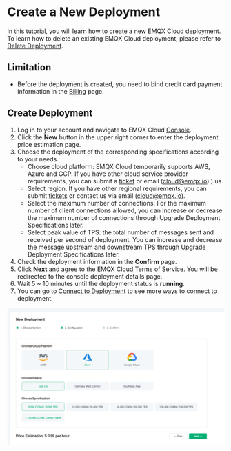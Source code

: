 # Create a New Deployment
In this tutorial, you will learn how to create a new EMQX Cloud deployment. To learn how to delete an existing EMQX Cloud deployment, please refer to [Delete Deployment](./delete_deployment.md).

## Limitation

* Before the deployment is created, you need to bind credit card payment information in the [Billing](https://cloud-intl.emqx.com/console/billing/overview) page.

## Create Deployment

1. Log in to your account and navigate to EMQX Cloud [Console](https://cloud-intl.emqx.com/console/).
2. Click the **New** button in the upper right corner to enter the deployment price estimation page.
3. Choose the deployment of the corresponding specifications according to your needs.
   * Choose cloud platform: EMQX Cloud temporarily supports AWS, Azure and GCP. If you have other cloud service provider requirements, you can submit a [ticket](../feature/tickets.md) or email (cloud@emqx.io) )  us.
   * Select region. If you have other regional requirements, you can submit [tickets](../feature/tickets.md) or contact us via email (cloud@emqx.io).
   * Select the maximum number of connections: For the maximum number of client connections allowed, you can increase or decrease the maximum number of connections through Upgrade Deployment Specifications later.
   * Select peak value of TPS: the total number of messages sent and received per second of deployment. You can increase and decrease the message upstream and downstream TPS through Upgrade Deployment Specifications later.
4. Check the deployment information in the **Confirm** page.
5. Click **Next** and agree to the EMQX Cloud Terms of Service. You will be redirected to the console deployment details page.
6. Wait 5 ~ 10 minutes until the deployment status is **running**.
7. You can go to [Connect to Deployment](../connect_to_deployments/overview.md) to see more ways to connect to deployment.

![create_deployment](./_assets/calculator.png)
